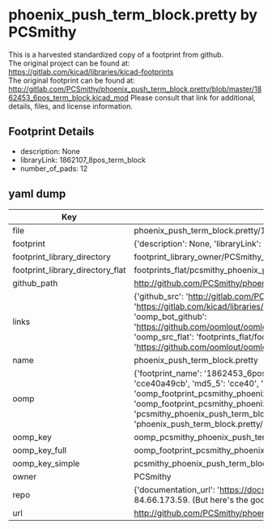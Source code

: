 # phoenix_push_term_block.pretty by PCSmithy  
This is a harvested standardized copy of a footprint from github.  
The original project can be found at:  
https://gitlab.com/kicad/libraries/kicad-footprints  
The original footprint can be found at:
http://gitlab.com/PCSmithy/phoenix_push_term_block.pretty/blob/master/1862453_6pos_term_block.kicad_mod
Please consult that link for additional, details, files, and license information.  
## Footprint Details
* description: None  
* libraryLink: 1862107_8pos_term_block  
* number_of_pads: 12  
## yaml dump  
| Key | Value |  
| --- | --- |  
| file | phoenix_push_term_block.pretty/1862453_6pos_term_block.kicad_mod |  
| footprint | {'description': None, 'libraryLink': '1862107_8pos_term_block', 'number_of_pads': 12} |  
| footprint_library_directory | footprint_library_owner/PCSmithy_phoenix_push_term_block.pretty |  
| footprint_library_directory_flat | footprints_flat/pcsmithy_phoenix_push_term_block_1862453_6pos_term_block/working |  
| github_path | http://github.com/PCSmithy/phoenix_push_term_block.pretty/blob/master/1862453_6pos_term_block.kicad_mod |  
| links | {'github_src': 'http://gitlab.com/PCSmithy/phoenix_push_term_block.pretty/blob/master/1862453_6pos_term_block.kicad_mod', 'github_src_repo': 'https://gitlab.com/kicad/libraries/kicad-footprints', 'oomp_bot': 'footprints/pcsmithy_phoenix_push_term_block_1862453_6pos_term_block/working', 'oomp_bot_github': 'https://github.com/oomlout/oomlout_oomp_footprint_bot/tree/main/footprints/pcsmithy_phoenix_push_term_block_1862453_6pos_term_block/working', 'oomp_src_flat': 'footprints_flat/footprints_flat/pcsmithy_phoenix_push_term_block_1862453_6pos_term_block/working', 'oomp_src_flat_github': 'https://github.com/oomlout/oomlout_oomp_footprint_src/tree/main/footprints_flat/pcsmithy_phoenix_push_term_block_1862453_6pos_term_block/working'} |  
| name | phoenix_push_term_block.pretty |  
| oomp | {'footprint_name': '1862453_6pos_term_block', 'library_name': 'phoenix_push_term_block', 'md5': 'cce40a49cbe39f10d10a853e73e3af40', 'md5_10': 'cce40a49cb', 'md5_5': 'cce40', 'md5_6': 'cce40a', 'oomp_key': 'oomp_pcsmithy_phoenix_push_term_block_1862453_6pos_term_block', 'oomp_key_extra': 'oomp_footprint_pcsmithy_phoenix_push_term_block_1862453_6pos_term_block', 'oomp_key_full': 'oomp_footprint_pcsmithy_phoenix_push_term_block_1862453_6pos_term_block_cce40a', 'oomp_key_simple': 'pcsmithy_phoenix_push_term_block_1862453_6pos_term_block', 'original_filename': 'phoenix_push_term_block.pretty/1862453_6pos_term_block.kicad_mod', 'owner_name': 'pcsmithy'} |  
| oomp_key | oomp_pcsmithy_phoenix_push_term_block_1862453_6pos_term_block |  
| oomp_key_full | oomp_footprint_pcsmithy_phoenix_push_term_block_1862453_6pos_term_block |  
| oomp_key_simple | pcsmithy_phoenix_push_term_block_1862453_6pos_term_block |  
| owner | PCSmithy |  
| repo | {'documentation_url': 'https://docs.github.com/rest/overview/resources-in-the-rest-api#rate-limiting', 'message': "API rate limit exceeded for 84.66.173.59. (But here's the good news: Authenticated requests get a higher rate limit. Check out the documentation for more details.)"} |  
| url | http://github.com/PCSmithy/phoenix_push_term_block.pretty |  


